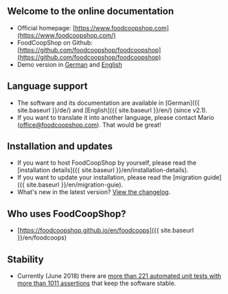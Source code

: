 
## Welcome to the online documentation

* Official homepage: [https://www.foodcoopshop.com](https://www.foodcoopshop.com/)
* FoodCoopShop on Github: [https://github.com/foodcoopshop/foodcoopshop](https://github.com/foodcoopshop/foodcoopshop)
* Demo version in [German](https://demo-de.foodcoopshop.com) and [English](https://demo-en.foodcoopshop.com)

## Language support

* The software and its documentation are available in [German]({{ site.baseurl }}/de/) and [English]({{ site.baseurl }}/en/) (since v2.1). 
* If you want to translate it into another language, please contact Mario (office@foodcoopshop.com). That would be great!

## Installation and updates

* If you want to host FoodCoopShop by yourself, please read the [installation details]({{ site.baseurl }}/en/installation-details).
* If you want to update your installation, please read the [migration guide]({{ site.baseurl }}/en/migration-guie).
* What's new in the latest version? [View the changelog]({{{site.repo_url}}/blob/master/CHANGELOG.md).

## Who uses FoodCoopShop?

* [https://foodcoopshop.github.io/en/foodcoops]({{ site.baseurl }}/en/foodcoops)

## Stability

* Currently (June 2018) there are [more than 221 automated unit tests with more than 1011 assertions](https://travis-ci.org/foodcoopshop/foodcoopshop/builds) that keep the software stable.